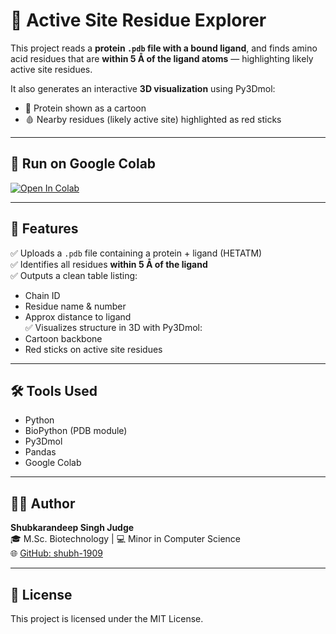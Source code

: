 # 🧬 Active Site Residue Explorer

This project reads a **protein `.pdb` file with a bound ligand**, and finds amino acid residues that are **within 5 Å of the ligand atoms** — highlighting likely active site residues.

It also generates an interactive **3D visualization** using Py3Dmol:
- 🧬 Protein shown as a cartoon
- 🩸 Nearby residues (likely active site) highlighted as red sticks

---

## 🚀 Run on Google Colab

[![Open In Colab](https://colab.research.google.com/assets/colab-badge.svg)](https://colab.research.google.com/github/shubh-1909/-active-site-residue-explorer/blob/main/Active_Site_Residue_Explorer.ipynb)

---

## 🔬 Features

✅ Uploads a `.pdb` file containing a protein + ligand (HETATM)  
✅ Identifies all residues **within 5 Å of the ligand**  
✅ Outputs a clean table listing: 
- Chain ID
- Residue name & number
- Approx distance to ligand  
✅ Visualizes structure in 3D with Py3Dmol:
- Cartoon backbone
- Red sticks on active site residues

---

## 🛠 Tools Used

- Python
- BioPython (PDB module)
- Py3Dmol
- Pandas
- Google Colab

---

## 👨‍💻 Author

**Shubkarandeep Singh Judge**  
🎓 M.Sc. Biotechnology | 💻 Minor in Computer Science  
🌐 [GitHub: shubh-1909](https://github.com/shubh-1909)

---

## 📜 License

This project is licensed under the MIT License.
